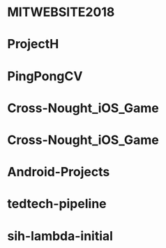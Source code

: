 # MITWEBSITE2018
# ProjectH
# PingPongCV
# Cross-Nought_iOS_Game
# Cross-Nought_iOS_Game
# Android-Projects
# tedtech-pipeline
# sih-lambda-initial
